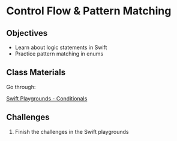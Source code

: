 # Control Flow & Pattern Matching

## Objectives

- Learn about logic statements in Swift
- Practice pattern matching in enums

## Class Materials

Go through:

[Swift Playgrounds - Conditionals](Conditionals.playground)


## Challenges

1. Finish the challenges in the Swift playgrounds
